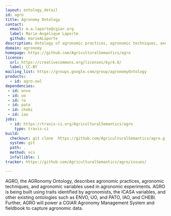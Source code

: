 ```yaml
---
layout: ontology_detail
id: agro
title: Agronomy Ontology
contact:
  email: m.a.laporte@cgiar.org
  label: Marie-Angélique Laporte
  github: marieALaporte
description: Ontology of agronomic practices, agronomic techniques, and agronomic variables used in agronomic experiments
domain: agronomy
homepage: https://github.com/AgriculturalSemantics/agro
license:
  url: https://creativecommons.org/licenses/by/4.0/
  label: CC-BY
mailing_list: https://groups.google.com/group/agronomyOntology
products:
  - id: agro.owl
dependencies:
 - id: envo
 - id: uo
 - id: ro
 - id: pato
 - id: chebi
 - id: iao
jobs:
  - id: https://travis-ci.org/AgriculturalSemantics/agro
    type: travis-ci
build:
  checkout: git clone  https://github.com/AgriculturalSemantics/agro.git
  system: git
  path: .
  method: vcs
  infallible: 1
tracker: https://github.com/AgriculturalSemantics/agro/issues/

---
```


AGRO, the AGRonomy Ontology, describes agronomic practices, agronomic techniques, and agronomic variables used in agronomic experiments. AGRO is being built using traits identified by agronomists, the ICASA variables, and other existing ontologies such as ENVO, UO, and PATO, IAO, and CHEBI. Further, AGRO will power a CGIAR Agronomy Management System and fieldbook to capture agronomic data. 

